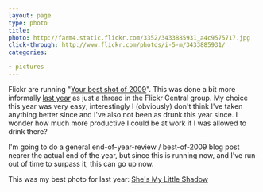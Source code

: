 ```yaml
---
layout: page
type: photo
title: 
photo: http://farm4.static.flickr.com/3352/3433885931_a4c9575717.jpg
click-through: http://www.flickr.com/photos/i-5-m/3433885931/
categories: 

- pictures
---
```

Flickr are running "[Your best shot of 2009](http://blog.flickr.net/en/2009/11/30/your-best-shot-2009/)". This was done a bit more informally [last year](http://www.flickr.com/groups/central/discuss/72157610880549001) as just a thread in the Flickr Central group. My choice this year was very easy; interestingly I (obviously) don't think I've taken anything better since and I've also not been as drunk this year since. I wonder how much more productive I could be at work if I was allowed to drink there?

I'm going to do a general end-of-year-review / best-of-2009 blog post nearer the actual end of the year, but since this is running now, and I've run out of time to surpass it, this can go up now.

This was my best photo for last year: [She's My Little Shadow](http://www.flickr.com/photos/i-5-m/3067970146)
